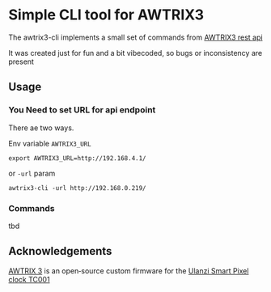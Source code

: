 # Simple CLI tool for AWTRIX3 
The awtrix3-cli implements a small set of commands from [AWTRIX3 rest api](https://blueforcer.github.io/awtrix3/#/api)


It was created just for fun and a bit vibecoded, so bugs or inconsistency are present


## Usage

### You Need to set URL for api endpoint

There ae two ways.

Env variable `AWTRIX3_URL`
```
export AWTRIX3_URL=http://192.168.4.1/
```

or `-url` param

```
awtrix3-cli -url http://192.168.0.219/ 
```

### Commands

tbd


## Acknowledgements
[AWTRIX 3](https://github.com/Blueforcer/awtrix3) is an open‑source custom firmware for the [Ulanzi Smart Pixel clock TC001](https://www.ulanzi.com/products/ulanzi-pixel-smart-clock-2882)